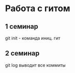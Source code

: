 # Работа с гитом
## 1 семинар

git init - команда иниц. гит

## 2 семинар

git log выводит все коммиты